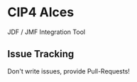# CIP4 Alces
JDF / JMF Integration Tool

## Issue Tracking
Don't write issues, provide Pull-Requests!
